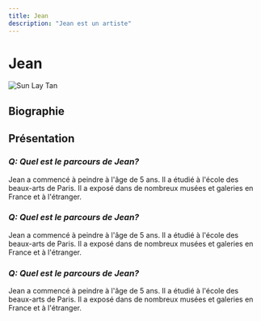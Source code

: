 ```yaml
---
title: Jean
description: "Jean est un artiste"
---
```


# Jean 

![Sun Lay Tan](/images/founders/sunlay_tan.jpeg)

## Biographie

## Présentation

### _Q: Quel est le parcours de Jean?_

Jean a commencé à peindre à l'âge de 5 ans. Il a étudié à l'école des beaux-arts de Paris. Il a exposé dans de nombreux musées et galeries en France et à l'étranger.

### _Q: Quel est le parcours de Jean?_

Jean a commencé à peindre à l'âge de 5 ans. Il a étudié à l'école des beaux-arts de Paris. Il a exposé dans de nombreux musées et galeries en France et à l'étranger.

### _Q: Quel est le parcours de Jean?_

Jean a commencé à peindre à l'âge de 5 ans. Il a étudié à l'école des beaux-arts de Paris. Il a exposé dans de nombreux musées et galeries en France et à l'étranger.
